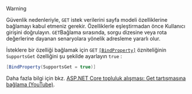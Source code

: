 > [!WARNING]
> Güvenlik nedenleriyle, `GET` istek verilerini sayfa modeli özelliklerine bağlamayı kabul etmeniz gerekir. Özelliklerle eşleştirmadan önce Kullanıcı girişini doğrulayın. `GET`Bağlama sırasında, sorgu dizesine veya rota değerlerine dayanan senaryolara yönelik adresleme yararlı olur.
>
> İsteklere bir özelliği bağlamak için `GET` [`[BindProperty]`](xref:Microsoft.AspNetCore.Mvc.BindPropertyAttribute) özniteliğinin `SupportsGet` özelliğini şu şekilde ayarlayın `true` :
>
> ```csharp
> [BindProperty(SupportsGet = true)]
> ```
>
> Daha fazla bilgi için bkz. [ASP.NET Core topluluk alışması: Get tartışmasına bağlama (YouTube)](https://www.youtube.com/watch?v=p7iHB9V-KVU&feature=youtu.be&t=54m27s).
